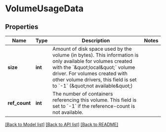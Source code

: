 # VolumeUsageData

## Properties
Name | Type | Description | Notes
------------ | ------------- | ------------- | -------------
**size** | **int** | Amount of disk space used by the volume (in bytes). This information is only available for volumes created with the &#x60;\&quot;local\&quot;&#x60; volume driver. For volumes created with other volume drivers, this field is set to &#x60;-1&#x60; (\&quot;not available\&quot;) | 
**ref_count** | **int** | The number of containers referencing this volume. This field is set to &#x60;-1&#x60; if the reference-count is not available. | 

[[Back to Model list]](../README.md#documentation-for-models) [[Back to API list]](../README.md#documentation-for-api-endpoints) [[Back to README]](../README.md)



